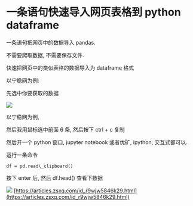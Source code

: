 # 一条语句快速导入网页表格到 python dataframe
一条语句把网页中的数据导入 pandas.

不需要爬取数据, 不需要保存文件.

快速把网页中的类似表格的数据导入为 dataframe 格式

以宁稳网为例:

先选中你要获取的数据

![](https://article-images.zsxq.com/FkWk96MpgXFQay1SMMDRqEsOj6DJ)

以宁稳网为例,

然后我用鼠标选中前面 6 条, 然后按下 ctrl + c 复制

然后开一个 python 窗口, jupyter notebook 或者优矿, ipython, 交互式都可以.

运行一条命令

```
df = pd.read\_clipboard()

```

按下 enter 后, 然后 df.head() 查看下数据

![](https://article-images.zsxq.com/Fhm765H2p5A2LZu-E31WhlVburK2) 
 [https://articles.zsxq.com/id_r9wjw5846k29.html](https://articles.zsxq.com/id_r9wjw5846k29.html)
